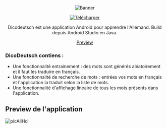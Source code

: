 <!-- markdownlint-configure-file {
  "MD013": {
    "code_blocks": false,
    "tables": false
  },
  "MD033": false,
  "MD041": false
} -->

<div align="center">

![Banner](https://user-images.githubusercontent.com/43108590/188202144-dc08abff-2108-4dd2-9ad0-36ae968c220a.png)

[![Télécharger][downloads-badge]][releases]

Dicodeutsch est une application Android pour apprendre l'Allemand. Build depuis Android Studio en Java.

[Preview](#Preview-de-l'application)

</div>

### DicoDeutsch contiens :<br />
- Une fonctionnalité entrainement : des mots sont générés aléatoirement et il faut les traduire en français.
- Une fonctionnalité de recherche de mots : entrées vos mots en français et l'application la traduit selon la liste de mots.
- Une fonctionnalité d'affichage linéaire de tous les mots présents dans l'application.

## Preview de l'application

![picAllHd](https://user-images.githubusercontent.com/43108590/188199896-b0f611d0-e0d8-4955-8dea-ade760d6240f.png)

[downloads-badge]: https://img.shields.io/endpoint?color=bright-green&label=downloads&style=flat-square&cacheSeconds=3600&url=https%3A%2F%2Fzoxide-dl-rlvir7rbe5ac.runkit.sh%2F
[releases]: https://github.com/TooLoss/DicoDeutschLearnApp/releases
